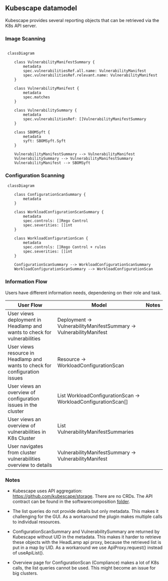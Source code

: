## Kubescape datamodel

Kubescape provides several reporting objects that can be retrieved via the K8s API server.

### Image Scanning

```mermaid

 classDiagram

    class VulnerabilityManifestSummary {
        metadata
        spec.vulnerabilitiesRef.all.name: VulnerabilityManifest
        spec.vulnerabilitiesRef.relevant.name: VulnerabilityManifest
    }

    class VulnerabilityManifest {
        metadata
        spec.matches
    }

    class VulnerabilitySummary {
        metadata
        spec.vulnerabilitiesRef: []VulnerabilityManifestSummary
    }

    class SBOMSyft {
        metadata
        syft: SBOMSyft.Syft
    }

    VulnerabilityManifestSummary --> VulnerabilityManifest
    VulnerabilitySummary --> VulnerabilityManifestSummary
    VulnerabilityManifest --> SBOMSyft
```

### Configuration Scanning

```mermaid
 classDiagram

    class ConfigurationScanSummary {
        metadata
    }

    class WorkloadConfigurationScanSummary {
        metadata
        spec.controls: []Rego Control
        spec.severities: []int
    }

    class WorkloadConfigurationScan {
        metadata
        spec.controls: []Rego Control + rules
        spec.severities: []int
    }

    ConfigurationScanSummary --> WorkloadConfigurationScanSummary
    WorkloadConfigurationScanSummary --> WorkloadConfigurationScan

```

### Information Flow

Users have different information needs, dependening on their role and task.

| User Flow                                                                   | Model                                                               | Notes |
| --------------------------------------------------------------------------- | ------------------------------------------------------------------- | ----- |
| User views deployment in Headlamp and wants to check for vulnerabilities    | Deployment -> VulnerabilityManifestSummary -> VulnerabilityManifest |       |
| User views resource in Headlamp and wants to check for configuration issues | Resource -> WorkloadConfigurationScan                               |       |
| User views an overview of configuration issues in the cluster               | List WorkloadConfigurationScan -> WorkloadConfigurationScan[]       |       |
| User views an overview of vulnerabilities in K8s Cluster                    | List VulnerabilityManifestSummaries                                 |       |
| User navigates from cluster vulnerabilities overview to details             | VulnerabilityManifestSummary -> VulnerabilityManifest               |       |

### Notes

- Kubescape uses API aggregation: https://github.com/kubescape/storage. There are no CRDs. The API contract can be found in the softwarecomposition [folder](https://github.com/kubescape/storage/tree/main/pkg/apis/softwarecomposition/v1beta1).

- The list queries do not provide details but only metadata. This makes it challenging for the GUI. As a workaround the plugin makes multiple calls to individual resources.

- ConfigurationScanSummary and VulnerabilitySummary are returned by Kubescape without UID in the metadata. This makes it harder to retrieve these objects with the HeadLamp api proxy, because the retrieved list is put in a map by UID. As a workaround we use ApiProxy.request() instead of useApiList().

- Overview page for ConfigurationScan (Compliance) makes a lot of K8s calls, the list queries cannot be used. This might become an issue for big clusters.
